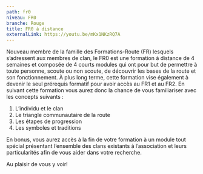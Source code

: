```yaml
---
path: fr0
niveau: FR0
branche: Rouge
title: FR0 à distance
externalLink: https://youtu.be/mKx1NKzRQ7A
---
```

Nouveau membre de la famille des Formations-Route (FR) lesquels s’adressent aux membres de clan, le FR0 est une formation à distance de 4 semaines et composée de 4 courts modules qui ont pour but de permettre à toute personne, scoute ou non scoute, de découvrir les bases de la route et son fonctionnement. À plus long terme, cette formation vise également à devenir le seul prérequis formatif pour avoir accès au FR1 et au FR2. En suivant cette formation vous aurez donc la chance de vous familiariser avec les concepts suivants :

1. L’individu et le clan
2. Le triangle communautaire de la route
3. Les étapes de progression
4. Les symboles et traditions

En bonus, vous aurez accès à la fin de votre formation à un module tout spécial présentant l’ensemble des clans existants à l’association et leurs particularités afin de vous aider dans votre recherche.

Au plaisir de vous y voir!
